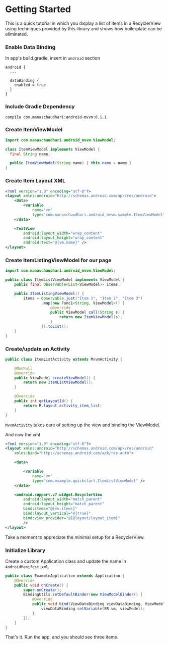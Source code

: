 # Getting Started

This is a quick tutorial in which you display a list of items in a RecyclerView using techniques provided by this library and shows how boilerplate can be eliminated.

### Enable Data Binding

In app's build.gradle, insert in `android` section
```
android {
  ...

  dataBinding {
    enabled = true
  }
}
```

### Include Gradle Dependency

`compile com.manaschaudhari:android-mvvm:0.1.1`

### Create ItemViewModel

```java
import com.manaschaudhari.android_mvvm.ViewModel;

class ItemViewModel implements ViewModel {
  final String name;

  public ItemViewModel(String name) { this.name = name }
}
```

### Create Item Layout XML

```xml
<?xml version="1.0" encoding="utf-8"?>
<layout xmlns:android="http://schemas.android.com/apk/res/android">
    <data>
        <variable
            name="vm"
            type="com.manaschaudhari.android_mvvm.sample.ItemViewModel" />
    </data>

    <TextView
        android:layout_width="wrap_content"
        android:layout_height="wrap_content"
        android:text="@{vm.name}" />
</layout>
```

### Create ItemListingViewModel for our page

```java
import com.manaschaudhari.android_mvvm.ViewModel;

public class ItemListViewModel implements ViewModel {
    public final Observable<List<ViewModel>> items;

    public ItemListingViewModel() {
        items = Observable.just("Item 1", "Item 2", "Item 3")
                .map(new Func1<String, ViewModel>() {
                    @Override
                    public ViewModel call(String s) {
                        return new ItemViewModel(s);
                    }
                }).toList();
    }
}
```

### Create/update an Activity

```java
public class ItemListActivity extends MvvmActivity {

    @NonNull
    @Override
    public ViewModel createViewModel() {
        return new ItemListViewModel();
    }

    @Override
    public int getLayoutId() {
        return R.layout.activity_item_list;
    }
}
```
`MvvmActivity` takes care of setting up the view and binding the ViewModel.


And now the xml
```xml
<?xml version="1.0" encoding="utf-8"?>
<layout xmlns:android="http://schemas.android.com/apk/res/android"
    xmlns:bind="http://schemas.android.com/apk/res-auto">

    <data>

        <variable
            name="vm"
            type="com.example.quickstart.ItemListViewModel" />
    </data>

    <android.support.v7.widget.RecyclerView
        android:layout_width="match_parent"
        android:layout_height="match_parent"
        bind:items="@{vm.items}"
        bind:layout_vertical="@{true}"
        bind:view_provider="@{@layout/layout_item}"
        />
</layout>
```

Take a moment to appreciate the minimal setup for a RecyclerView.

### Initialize Library

Create a custom Application class and update the name in `AndroidManifest.xml`.

```java
public class ExampleApplication extends Application {
    @Override
    public void onCreate() {
        super.onCreate();
        BindingUtils.setDefaultBinder(new ViewModelBinder() {
            @Override
            public void bind(ViewDataBinding viewDataBinding, ViewModel viewModel) {
                viewDataBinding.setVariable(BR.vm, viewModel);
            }
        });
    }
}
```

That's it. Run the app, and you should see three items.
